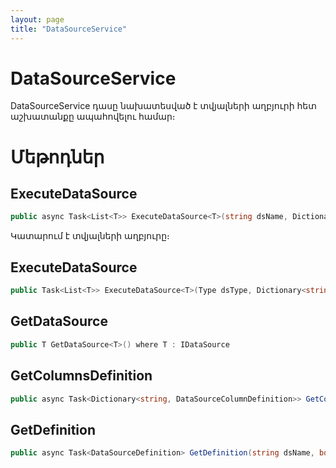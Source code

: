 ```yaml
---
layout: page
title: "DataSourceService" 
---
```


# DataSourceService

DataSourceService դասը նախատեսված է տվյալների աղբյուրի հետ աշխատանքը ապահովելու համար։

# Մեթոդներ

## ExecuteDataSource

```c#
public async Task<List<T>> ExecuteDataSource<T>(string dsName, Dictionary<string, object> parameters, CancellationToken cancellationToken = default)
```

Կատարում է տվյալների աղբյուրը։

## ExecuteDataSource

```c#
public Task<List<T>> ExecuteDataSource<T>(Type dsType, Dictionary<string, object> parameters, CancellationToken cancellationToken = default)
```

## GetDataSource

```c#
public T GetDataSource<T>() where T : IDataSource
```

## GetColumnsDefinition

```c#
public async Task<Dictionary<string, DataSourceColumnDefinition>> GetColumnsDefinition(string dsName)
```

## GetDefinition

```c#
public async Task<DataSourceDefinition> GetDefinition(string dsName, bool isFull = false)
```

